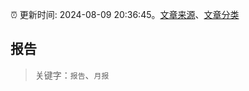:alarm_clock: 更新时间: 2024-08-09 20:36:45。[文章来源](/README.md)、[文章分类](/TAGS.md)

## 报告


> 关键字：`报告`、`月报`



